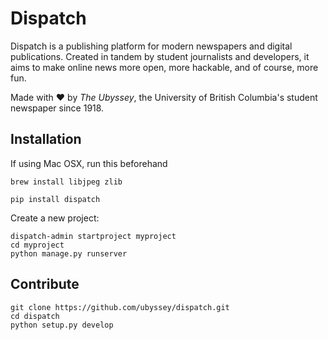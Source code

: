 Dispatch
=====================

Dispatch is a publishing platform for modern newspapers and digital publications. Created in tandem by student journalists and developers, it aims to make online news more open, more hackable, and of course, more fun.

Made with :heart: by _The Ubyssey_, the University of British Columbia's student newspaper since 1918.

## Installation

If using Mac OSX, run this beforehand

```
brew install libjpeg zlib
```

```
pip install dispatch
```

Create a new project:

```
dispatch-admin startproject myproject
cd myproject
python manage.py runserver
```

## Contribute

```
git clone https://github.com/ubyssey/dispatch.git
cd dispatch
python setup.py develop
```


